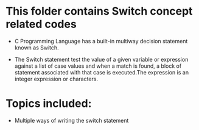 # This folder contains Switch concept related codes

- C Programming Language has a built-in multiway decision statement known as Switch.

- The Switch statement test the value of a given variable or expression against a list of case values and when a match is found, a block of statement associated with that case is executed.The expression is an integer expression or characters. 

# Topics included:
- Multiple ways of writing the switch statement 